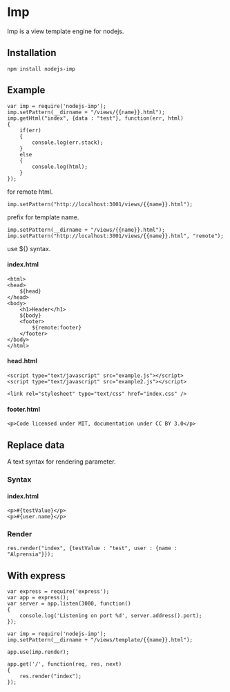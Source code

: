 # Imp

Imp is a view template engine for nodejs.

## Installation
```
npm install nodejs-imp
```

## Example
```
var imp = require('nodejs-imp');
imp.setPattern(__dirname + "/views/{{name}}.html");
imp.getHtml("index", {data : "test"}, function(err, html)
{
	if(err)
	{
		console.log(err.stack);
	}
	else
	{
		console.log(html);
	}
});
```

for remote html.
```
imp.setPattern("http://localhost:3001/views/{{name}}.html");
```

prefix for template name.
```
imp.setPattern(__dirname + "/views/{{name}}.html");
imp.setPattern("http://localhost:3001/views/{{name}}.html", "remote");
```

use ${} syntax.
#### index.html
```
<html>
<head>
	${head}
</head>
<body>
	<h1>Header</h1>
	${body}
	<footer>
		${remote:footer}
	</footer>
</body>
</html>
```

#### head.html
```
<script type="text/javascript" src="example.js"></script>
<script type="text/javascript" src="example2.js"></script>
	
<link rel="stylesheet" type="text/css" href="index.css" />
```

#### footer.html
```
<p>Code licensed under MIT, documentation under CC BY 3.0</p>
```

## Replace data
A text syntax for rendering parameter.

### Syntax

#### index.html
```
<p>#{testValue}</p>
<p>#{user.name}</p>
```
### Render
```
res.render("index", {testValue : "test", user : {name : "Alprensia"}});
```

## With express
```
var express = require('express');
var app = express();
var server = app.listen(3000, function()
{
	console.log('Listening on port %d', server.address().port);
});

var imp = require('nodejs-imp');
imp.setPattern(__dirname + "/views/template/{{name}}.html");

app.use(imp.render);

app.get('/', function(req, res, next)
{
	res.render("index");
});
```